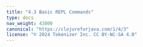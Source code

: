 ```yaml
---
title: "4.3 Basic REPL Commands"
type: docs
nav_weight: 43000
canonical: "https://clojureforjava.com/1/4/3"
license: "© 2024 Tokenizer Inc. CC BY-NC-SA 4.0"
---
```


